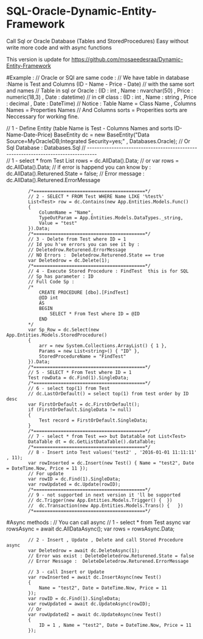 # SQL-Oracle-Dynamic-Entity-Framework
Call Sql or Oracle Database (Tables and StoredProcedures) Easy 
without write more code and with async functions

This version is update for https://github.com/mosaeedesraa/Dynamic-Entity-Framework

#Example : 
// Oracle or SQl are same code : 
// We have table in database  :Name is  Test and Columns (ID - Name - Price - Date) 
// with the same sort and names
// Table in sql or Oracle : (ID : int , Name : nvarchar(50) , Price : numeric(18,3) , Date : datetime)
// in c# class : (ID : int , Name : string , Price : decimal , Date : DateTime)
// Notice : Table Name = Class Name , Columns Names = Properties Names 
// And Columns sorts = Properities sorts are Neccessary for working fine.

// 1 - Define Entity (table Name is Test - Columns Names and sorts ID-Name-Date-Price)
	BaseEntity<Test> dc = new BaseEntity<Test>("Data Source=MyOracleDB;Integrated Security=yes;"
	,
	Databases.Oracle);
            // Or Sql Database : Databases.Sql
// ----------------------------------------------------------------------------------            
            // 1 -  select * from Test
            List<Test> rows = dc.AllData().Data;  // or
            var rows = dc.AllData().Data;
            // if error is happend you can know by :  dc.AllData().Returened.State = false;
            // Error message : dc.AllData().Returened.ErrorMessage       

            /*=========================================*/
            // 2 - SELECT * FROM Test WHERE Name LIKE '%test%'  
            List<Test> row = dc.Contains(new App.Entities.Models.Func()
            {
                ColumnName = "Name",
                TypeOutParam = App.Entities.Models.DataTypes._string,
                Value = "test"
            }).Data;
            /*=========================================*/
            // 3 - Delete from Test where ID = 1
            // Id you h've errors you can see it by :
            // Deletedrow.Returened.ErrorMessage
            // NO Errors :  Deletedrow.Returened.State == true
            var Deletedrow = dc.Delete(1);
            /*=========================================*/
            // 4 - Execute Stored Procedure : FindTest  this is for SQL
            // Sp has parameter : ID
            // Full Code Sp : 
            /*
                CREATE PROCEDURE [dbo].[FindTest] 
	            @ID int
                AS
                BEGIN
	                SELECT * From Test where ID = @ID		
                END
            */
            var Sp_Row = dc.Select(new App.Entities.Models.StoredProcedure()
            {
                arr = new System.Collections.ArrayList() { 1 },
                Params = new List<string>() { "ID" },
                StoredProcedureName = "FindTest"
            }).Data;
            /*=========================================*/
            // 5 - SELECT * From Test where ID = 1
            Test rowData = dc.Find(1).SingleData;
            /*=========================================*/
            // 6 - select top(1) from Test
            // dc.LastOrDefault() = select top(1) from test order by ID desc
            var FirstOrDefault = dc.FirstOrDefault();
            if (FirstOrDefault.SingleData != null)
            {
                Test record = FirstOrDefault.SingleData;
            }
            /*=========================================*/
            // 7 - select * from Test ==> but Datatable not List<Test>
            DataTable dt = dc.GetListDataTable().dataTable;
            /*=========================================*/
            // 8 - Insert into Test values('test2' , '2016-01-01 11:11:11' , 11);
            var rowInserted = dc.Insert(new Test() { Name = "test2", Date = DateTime.Now, Price = 11 });
            // For update
            var rowID = dc.Find(1).SingleData;
            var rowUpdated = dc.Update(rowID);
            /*=========================================*/
            // 9 - not supported in next version it 'll be supported
            // dc.Trigger(new App.Entities.Models.Trigger() {  })
            //  dc.Transaction(new App.Entities.Models.Trans() {   })
            /*=========================================*/

#Async methods : 
 // You can call async
            // 1 -  select * from Test   async
            var rowsAsync = await dc.AllDataAsync();
            var rows = rowsAsync.Data;

            // 2 - Insert , Update , Delete and call Stored Procedure async
            var Deletedrow = await dc.DeleteAsync(1);
            // Error was exist : DeleteDeletedrow.Returened.State = false
            // Error Message :  DeleteDeletedrow.Returened.ErrorMessage

            // 3 - call Insert or Update
            var rowInserted = await dc.InsertAsync(new Test()
            {
                Name = "test2", Date = DateTime.Now, Price = 11
            });
            var rowID = dc.Find(1).SingleData;
            var rowUpdated = await dc.UpdateAsync(rowID);
            // Or
            var rowUpdated2 = await dc.UpdateAsync(new Test() 
            {
                ID = 1 , Name = "test2", Date = DateTime.Now, Price = 11 
            });

